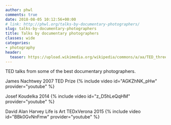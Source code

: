 ```yaml
---
author: phwl
comments: true
date: 2018-08-05 10:12:56+00:00
# link: http://phwl.org/talks-by-documentary-photographers/
slug: talks-by-documentary-photographers
title: Talks by documentary photographers
classes: wide
categories:
- photography
header:
  teaser: https://upload.wikimedia.org/wikipedia/commons/a/aa/TED_three_letter_logo.svg
---
```


TED talks from some of the best documentary photographers.

James Nachtwey 2007 TED Prize
{% include video id="AGKZhNK_pHw" provider="youtube" %}

Josef Koudelka 2014
{% include video id="z_D5hLeQqHM" provider="youtube" %}

David Alan Harvey Life is Art TEDxVerona 2015
{% include video id="BBk0GvNnFmw" provider="youtube" %}

